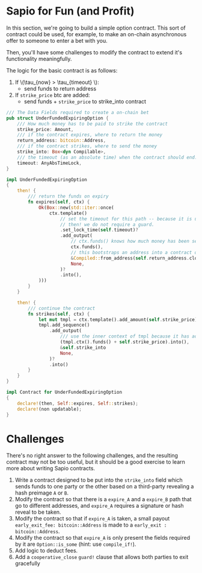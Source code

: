 # Sapio for Fun (and Profit)

In this section, we're going to build a simple option contract. This sort of
contract could be used, for example, to make an on-chain asynchronous offer to
someone to enter a bet with you.

Then, you'll have some challenges to modify the contract to extend it's
functionality meaningfully.

The logic for the basic contract is as follows:


1. If \\(\tau_{now} > \tau_{timeout} \\):
    - send funds to return address
1. If `strike_price` btc are added:
    - send funds + `strike_price` to strike_into contract


```rust
/// The Data Fields required to create a on-chain bet
pub struct UnderFundedExpiringOption {
    /// How much money has to be paid to strike the contract
    strike_price: Amount,
    /// if the contract expires, where to return the money
    return_address: bitcoin::Address,
    /// if the contract strikes, where to send the money
    strike_into: Box<dyn Compilable>,
    /// the timeout (as an absolute time) when the contract should end.
    timeout: AnyAbsTimeLock,
}

impl UnderFundedExpiringOption
{
    then! {
        /// return the funds on expiry
        fn expires(self, ctx) {
            Ok(Box::new(std::iter::once(
                ctx.template()
                    // set the timeout for this path -- because it is using
                    // then! we do not require a guard.
                    .set_lock_time(self.timeout)?
                    .add_output(
                        // ctx.funds() knows how much money has been sent to this contract
                        ctx.funds(),
                        // this bootstraps an address into a contract object
                        &Compiled::from_address(self.return_address.clone(), None),
                        None,
                    )?
                    .into(),
            )))
        }
    }

    then! {
        /// continue the contract
        fn strikes(self, ctx) {
            let mut tmpl = ctx.template().add_amount(self.strike_price);
            tmpl.add_sequence()
                .add_output(
                    /// use the inner context of tmpl because it has added funds
                    (tmpl.ctx().funds() + self.strike_price).into(),
                    &self.strike_into
                    None,
                )?
                .into()
        }
    }
}

impl Contract for UnderFundedExpiringOption
{
    declare!(then, Self::expires, Self::strikes);
    declare!(non updatable);
}
```

# Challenges

There's no right answer to the following challenges, and the resulting
contract may not be too useful, but it should be a good exercise to learn
more about writing Sapio contracts.

1. Write a contract designed to be put into the `strike_into` field which
sends funds to one party or the other based on a third-party revealing a
hash preimage `A` or `B`.
1. Modify the contract so that there is a `expire_A` and a `expire_B` path
that go to different addresses, and `expire_A` requires a signature or hash
reveal to be taken.
1. Modify the contract so that if `expire_A` is taken, a small payout
`early_exit_fee: bitcoin::Address` is made to a `early_exit :
bitcoin::Address`.
1. Modify the contract so that `expire_A` is only present the fields required
by it are `Option::is_some` (hint: use `compile_if!`).
1. Add logic to deduct fees.
1. Add a `cooperative_close` `guard!` clause that allows both parties to exit gracefully